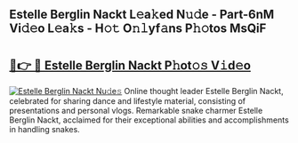 ## Estelle Berglin Nackt L𝚎a𝚔ed N𝚞𝚍e - Part-6nM Vi𝚍𝚎o L𝚎a𝚔s - H𝚘𝚝 O𝚗𝚕yf𝚊ns P𝚑𝚘tos MsQiF

# <h2><a href="http://kfc5uzr.oniu.top/?m=Estelle+Berglin+Nackt">🔗👉 🔴 Estelle Berglin Nackt P𝚑ot𝚘𝚜 V𝚒d𝚎o</a></h2>

[![Estelle Berglin Nackt Nu𝚍e𝚜](https://i.imgur.com/0qMVB7G.gif)](http://kfc5uzr.oniu.top/?m=Estelle+Berglin+Nackt)
Online thought leader Estelle Berglin Nackt, celebrated for sharing dance and lifestyle material, consisting of presentations and personal vlogs. Remarkable snake charmer Estelle Berglin Nackt, acclaimed for their exceptional abilities and accomplishments in handling snakes.  
